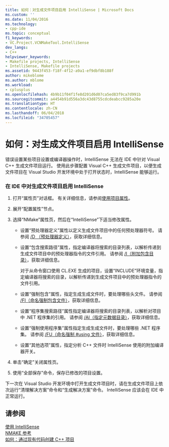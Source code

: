 ```yaml
---
title: 如何：对生成文件项目启用 IntelliSense | Microsoft Docs
ms.custom: ''
ms.date: 11/04/2016
ms.technology:
- cpp-ide
ms.topic: conceptual
f1_keywords:
- VC.Project.VCNMakeTool.IntelliSense
dev_langs:
- C++
helpviewer_keywords:
- Makefile projects, IntelliSense
- IntelliSense, Makefile projects
ms.assetid: 9443f453-f18f-4f12-a9a1-ef9dbf8b188f
author: mikeblome
ms.author: mblome
ms.workload:
- cplusplus
ms.openlocfilehash: 4b9b11f04f1fe8d201d6d07ca5ed83f9ca7d991b
ms.sourcegitcommit: a4454b91d556a3dc43d8755cdcdeabcc9285a20e
ms.translationtype: HT
ms.contentlocale: zh-CN
ms.lasthandoff: 06/04/2018
ms.locfileid: "34705457"
---
```

# <a name="how-to-enable-intellisense-for-makefile-projects"></a>如何：对生成文件项目启用 IntelliSense
错误设置某些项目设置或编译器操作时，IntelliSense 无法在 IDE 中针对 Visual C++ 生成文件项目运行。 使用此步骤配置 Visual C++ 生成文件项目，以便生成文件项目在 Visual Studio 开发环境中处于打开状态时，IntelliSense 能够运行。  
  
### <a name="to-enable-intellisense-for-makefile-projects-in-the-ide"></a>在 IDE 中对生成文件项目启用 IntelliSense  
  
1.  打开“属性页”对话框。 有关详细信息，请参阅[使用项目属性](../ide/working-with-project-properties.md)。  
  
2.  展开“配置属性”节点。  
  
3.  选择“NMake”属性页，然后在“IntelliSense”下适当修改属性。  
  
    -   设置“预处理器定义”属性以定义生成文件项目中的任何预处理器符号。 请参阅 [/D （预处理器定义）](../build/reference/d-preprocessor-definitions.md)，获取详细信息。  
  
    -   设置“包含搜索路径”属性，指定编译器将搜索的目录列表，以解析传递到生成文件项目中的预处理器指令的文件引用。 请参阅 [/I（附加包含目录）](../build/reference/i-additional-include-directories.md)，获取详细信息。  
  
         对于从命令窗口使用 CL.EXE 生成的项目，设置“INCLUDE”环境变量，指定编译器将搜索的目录，以解析传递到生成文件项目中的预处理器指令的文件引用。  
  
    -   设置“强制包含”属性，指定生成生成文件时，要处理哪些头文件。 请参阅 [/FI（命名强制包含文件）](../build/reference/fi-name-forced-include-file.md)，获取详细信息。  
  
    -   设置“程序集搜索路径”属性指定编译器将搜索的目录列表，以解析对项目中 .NET 程序集的引用。 请参阅 [/AI（指定元数据目录）](../build/reference/ai-specify-metadata-directories.md)，获取详细信息。  
  
    -   设置“强制使用程序集”属性指定生成生成文件时，要处理哪些 .NET 程序集。 请参阅 [/FU（命名强制 #using 文件）](../build/reference/fu-name-forced-hash-using-file.md)，获取详细信息。  
  
    -   设置“其他选项”属性，指定分析 C++ 文件时 IntelliSense 使用的附加编译器开关。  
  
4.  单击“确定”关闭属性页。  
  
5.  使用“全部保存”命令，保存已修改的项目设置。  
  
 下一次在 Visual Studio 开发环境中打开生成文件项目时，请在生成文件项目上依次运行“清理解决方案”命令和“生成解决方案”命令。 IntelliSense 应该会在 IDE 中正常运行。  
  
## <a name="see-also"></a>请参阅  
 [使用 IntelliSense](/visualstudio/ide/using-intellisense)   
 [NMAKE 参考](../build/nmake-reference.md)   
 [如何：通过现有代码创建 C++ 项目](../ide/how-to-create-a-cpp-project-from-existing-code.md)